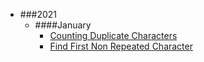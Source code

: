 
- ###2021
  - ####January
    - [Counting Duplicate Characters](src/main/java/_2021/january/CountingDuplicateCharacters.java)
    - [Find First Non Repeated Character](src/main/java/_2021/january/FirstNonRepeatedCharacter.java)
